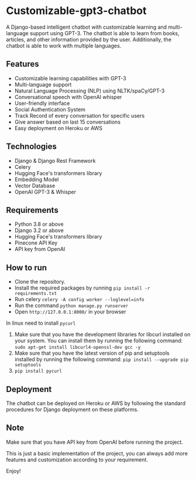 # Customizable-gpt3-chatbot
A Django-based intelligent chatbot with customizable learning and multi-language support using GPT-3. The chatbot is able to learn from books, articles, and other information provided by the user. Additionally, the chatbot is able to work with multiple languages.

## Features
- Customizable learning capabilities with GPT-3
- Multi-language support
- Natural Language Processing (NLP) using NLTK/spaCy/GPT-3 
- Conversational speech with OpenAI whisper
- User-friendly interface
- Social Authentication System
- Track Record of every conversation for specific users
- Give answer based on last 15 conversations
- Easy deployment on Heroku or AWS

## Technologies
- Django & Django Rest Framework
- Celery
- Hugging Face's transformers library
- Embedding Model
- Vector Database
- OpenAI GPT-3 & Whisper

## Requirements
- Python 3.8 or above
- Django 3.2 or above
- Hugging Face's transformers library
- Pinecone API Key
- API key from OpenAI

## How to run
- Clone the repository.
- Install the required packages by running `pip install -r requirements.txt`
- Run celery `celery -A config worker --loglevel=info`
- Run the command `python manage.py runserver`
- Open `http://127.0.0.1:8000/` in your browser

In linux need to install `pycurl`
1. Make sure that you have the development libraries for libcurl installed on your system. You can install them by running the following command: `sudo apt-get install libcurl4-openssl-dev gcc -y`
2. Make sure that you have the latest version of pip and setuptools installed by running the following command: `pip install --upgrade pip setuptools`
3. `pip install pycurl`

## Deployment
The chatbot can be deployed on Heroku or AWS by following the standard procedures for Django deployment on these platforms.

## Note
Make sure that you have API key from OpenAI before running the project.

This is just a basic implementation of the project, you can always add more features and customization according to your requirement.

Enjoy!
